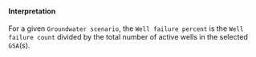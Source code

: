 <link rel="stylesheet" href="https://use.fontawesome.com/releases/v5.14.0/css/all.css" integrity="sha384-gfdkjb5BdAXd+lj+gudLWI+BXq4IuLW5IT+brZEZsLFm++aCMlF1V92rMkPaX4PP" crossorigin="anonymous">

#### <i class="fas fa-angle-double-right fa-lg"></i> **Interpretation**  

For a given `Groundwater scenario`, the `Well failure percent` is the `Well failure count` divided by the total number of active wells in the selected `GSA`(s).  
